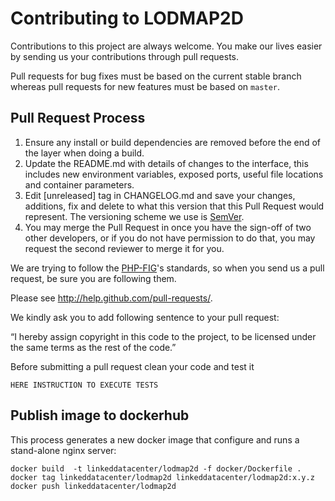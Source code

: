 # Contributing to LODMAP2D

Contributions to this project are always welcome. You make our lives easier by
sending us your contributions through pull requests.

Pull requests for bug fixes must be based on the current stable branch whereas
pull requests for new features must be based on `master`.



## Pull Request Process

1. Ensure any install or build dependencies are removed before the end of the layer when doing a 
   build.
2. Update the README.md with details of changes to the interface, this includes new environment 
   variables, exposed ports, useful file locations and container parameters.
3. Edit [unreleased] tag in CHANGELOG.md and save your changes, additions, fix and delete to what this version that this
   Pull Request would represent. The versioning scheme we use is [SemVer](http://semver.org/).
4. You may merge the Pull Request in once you have the sign-off of two other developers, or if you 
   do not have permission to do that, you may request the second reviewer to merge it for you.

We are trying to follow the [PHP-FIG](http://www.php-fig.org)'s standards, so
when you send us a pull request, be sure you are following them.

Please see http://help.github.com/pull-requests/.

We kindly ask you to add following sentence to your pull request:

“I hereby assign copyright in this code to the project, to be licensed under the same terms as the rest of the code.”


Before submitting a pull request clean your code and test it

```
HERE INSTRUCTION TO EXECUTE TESTS
```



## Publish image to dockerhub

This process generates a new docker image that configure and runs a stand-alone nginx server:

```
docker build  -t linkeddatacenter/lodmap2d -f docker/Dockerfile .
docker tag linkeddatacenter/lodmap2d linkeddatacenter/lodmap2d:x.y.z
docker push linkeddatacenter/lodmap2d
```

